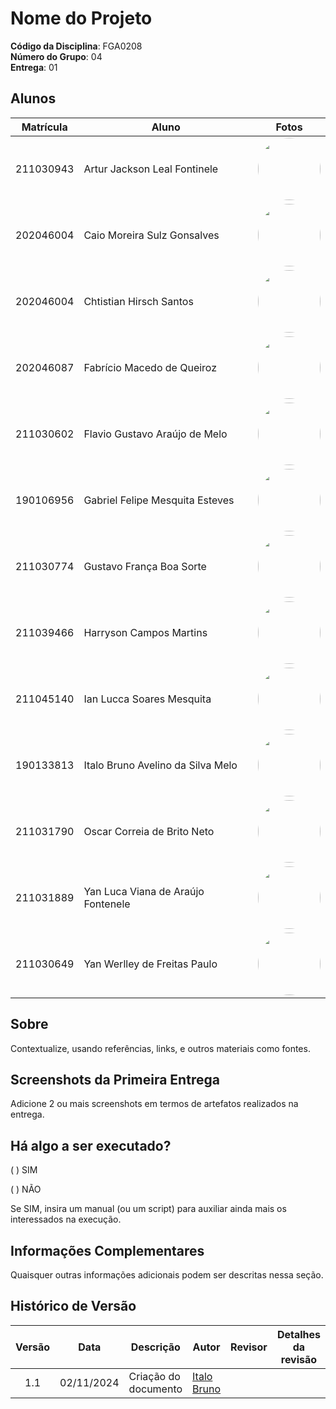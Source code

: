 # Nome do Projeto

**Código da Disciplina**: FGA0208<br>
**Número do Grupo**: 04<br>
**Entrega**: 01<br>

## Alunos

|Matrícula | Aluno | Fotos |
| -- | -- | -- |
| 211030943  |  Artur Jackson Leal Fontinele  | <img width="100" src="https://github.com/artur-jack.png" style="border-radius: 50px"/> |
| 202046004  |  Caio Moreira Sulz Gonsalves | <img width="100" src="https://github.com/CaioSulz.png" style="border-radius: 50px"/>  |
| 202046004  |  Chtistian Hirsch Santos  | <img width="100" src="https://github.com/crstyhs.png" style="border-radius: 50px"/>  |
| 202046087  | Fabrício Macedo de Queiroz | <img width="100" src="https://github.com/FabricioDeQueiroz.png" style="border-radius: 50px"/>  |
| 211030602  | Flavio Gustavo Araújo de Melo | <img width="100" src="https://github.com/flavioovatsug.png" style="border-radius: 50px"/>  |
| 190106956  | Gabriel Felipe Mesquita Esteves | <img width="100" src="https://github.com/GabrielMEsteves.png" style="border-radius: 50px"/>  |
| 211030774  | Gustavo França Boa Sorte | <img width="100" src="https://github.com/gustavofbs.png" style="border-radius: 50px"/>  |
| 211039466  | Harryson Campos Martins | <img width="100" src="https://github.com/harry-cmartin.png" style="border-radius: 50px"/>  |
| 211045140  | Ian Lucca Soares Mesquita | <img width="100" src="https://github.com/IanLucca12.png" style="border-radius: 50px"/>  |
| 190133813  | Italo Bruno Avelino da Silva Melo | <img width="100" src="https://github.com/italobrunom.png" style="border-radius: 50px"/>  |
| 211031790  | Oscar Correia de Brito Neto| <img width="100" src="https://github.com/OscarDeBrito.png" style="border-radius: 50px"/>  |
| 211031889  | Yan Luca Viana de Araújo Fontenele  | <img width="100" src="https://github.com/yan-luca.png" style="border-radius: 50px"/>  |
| 211030649  | Yan Werlley de Freitas Paulo | <img width="100" src="https://github.com/YanWerlley.png" style="border-radius: 50px"/>  |

## Sobre 
Contextualize, usando referências, links, e outros materiais como fontes.

## Screenshots da Primeira Entrega
Adicione 2 ou mais screenshots em termos de artefatos realizados na entrega.

## Há algo a ser executado?

( ) SIM

( ) NÃO

Se SIM, insira um manual (ou um script) para auxiliar ainda mais os interessados na execução.

## Informações Complementares 
Quaisquer outras informações adicionais podem ser descritas nessa seção.

## Histórico de Versão

|Versão|Data|Descrição|Autor|Revisor| Detalhes da revisão |
|:----:|----|---------|-----|:-------:|-----| 
| 1.1 | 02/11/2024 | Criação do documento | [Italo Bruno](https://github.com/italobrunoM) | | |